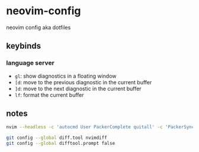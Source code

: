 # neovim-config
neovim config aka dotfiles

## keybinds

### language server
- `gl`: show diagnostics in a floating window
- `[d`: move to the previous diagnostic in the current buffer
- `]d`: move to the next diagnostic in the current buffer
- `lf`: format the current buffer

## notes

```bash
nvim --headless -c 'autocmd User PackerComplete quitall' -c 'PackerSync'
```

```bash
git config --global diff.tool nvimdiff
git config --global difftool.prompt false
```

